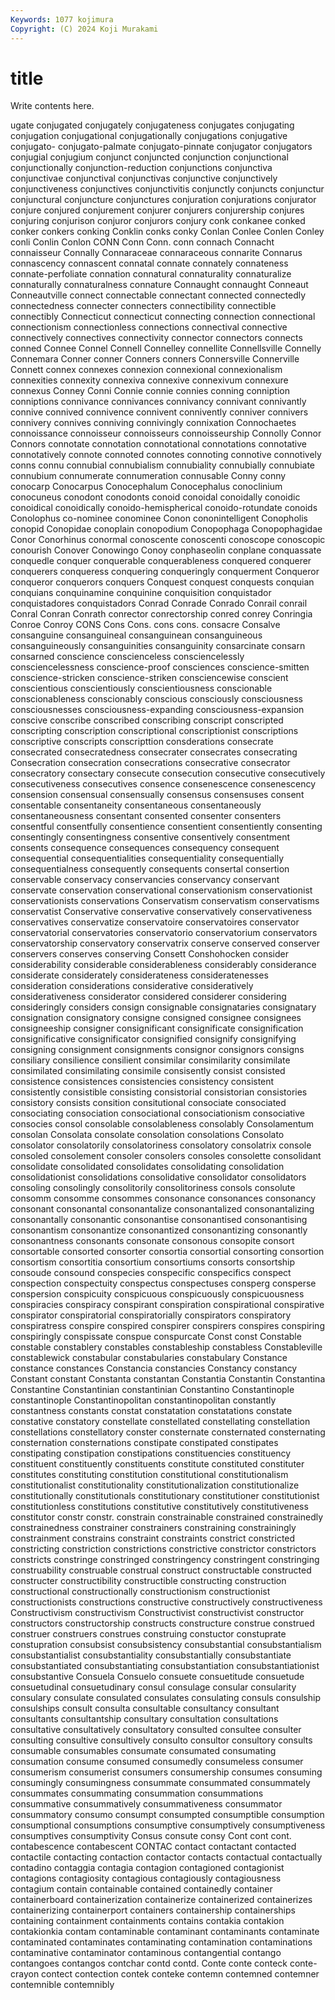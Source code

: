 ```yaml
---
Keywords: 1077 kojimura
Copyright: (C) 2024 Koji Murakami
---
```


# title

Write contents here.



ugate conjugated conjugately conjugateness conjugates conjugating conjugation conjugational
conjugationally conjugations conjugative conjugato- conjugato-palmate conjugato-pinnate conjugator conjugators conjugial conjugium
conjunct conjuncted conjunction conjunctional conjunctionally conjunction-reduction conjunctions conjunctiva conjunctivae conjunctival
conjunctivas conjunctive conjunctively conjunctiveness conjunctives conjunctivitis conjunctly conjuncts conjunctur conjunctural
conjuncture conjunctures conjuration conjurations conjurator conjure conjured conjurement conjurer conjurers
conjurership conjures conjuring conjurison conjuror conjurors conjury conk conkanee conked
conker conkers conking Conklin conks conky Conlan Conlee Conlen Conley
conli Conlin Conlon CONN Conn Conn. conn connach Connacht connaisseur
Connally Connaraceae connaraceous connarite Connarus connascency connascent connatal connate connately
connateness connate-perfoliate connation connatural connaturality connaturalize connaturally connaturalness connature Connaught
connaught Conneaut Conneautville connect connectable connectant connected connectedly connectedness connecter
connecters connectibility connectible connectibly Connecticut connecticut connecting connection connectional connectionism
connectionless connections connectival connective connectively connectives connectivity connector connectors connects
conned Connee Connel Connell Connelley connellite Connellsville Connelly Connemara Conner
conner Conners conners Connersville Connerville Connett connex connexes connexion connexional
connexionalism connexities connexity connexiva connexive connexivum connexure connexus Conney Conni
Connie connie connies conning conniption conniptions connivance connivances connivancy connivant
connivantly connive connived connivence connivent connivently conniver connivers connivery connives
conniving connivingly connixation Connochaetes connoissance connoisseur connoisseurs connoisseurship Connolly Connor
Connors connotate connotation connotational connotations connotative connotatively connote connoted connotes
connoting connotive connotively conns connu connubial connubialism connubiality connubially connubiate
connubium connumerate connumeration connusable Conny conny conocarp Conocarpus Conocephalum Conocephalus
conoclinium conocuneus conodont conodonts conoid conoidal conoidally conoidic conoidical conoidically
conoido-hemispherical conoido-rotundate conoids Conolophus co-nominee conominee Conon cononintelligent Conopholis conopid
Conopidae conoplain conopodium Conopophaga Conopophagidae Conor Conorhinus conormal conoscente conoscenti
conoscope conoscopic conourish Conover Conowingo Conoy conphaseolin conplane conquassate conquedle
conquer conquerable conquerableness conquered conquerer conquerers conqueress conquering conqueringly conquerment
Conqueror conqueror conquerors conquers Conquest conquest conquests conquian conquians conquinamine
conquinine conquisition conquistador conquistadores conquistadors Conrad Conrade Conrado Conrail conrail
Conral Conran Conrath conrector conrectorship conred conrey Conringia Conroe Conroy
CONS Cons Cons. cons cons. consacre Consalve consanguine consanguineal consanguinean
consanguineous consanguineously consanguinities consanguinity consarcinate consarn consarned conscience conscienceless consciencelessly
consciencelessness conscience-proof consciences conscience-smitten conscience-stricken conscience-striken consciencewise conscient conscientious conscientiously
conscientiousness conscionable conscionableness conscionably conscious consciously consciousness consciousnesses consciousness-expanding consciousness-expansion
conscive conscribe conscribed conscribing conscript conscripted conscripting conscription conscriptional conscriptionist
conscriptions conscriptive conscripts conscripttion consderations consecrate consecrated consecratedness consecrater consecrates
consecrating Consecration consecration consecrations consecrative consecrator consecratory consectary consecute consecution
consecutive consecutively consecutiveness consecutives consence consenescence consenescency consension consensual consensually
consensus consensuses consent consentable consentaneity consentaneous consentaneously consentaneousness consentant consented
consenter consenters consentful consentfully consentience consentient consentiently consenting consentingly consentingness
consentive consentively consentment consents consequence consequences consequency consequent consequential consequentialities
consequentiality consequentially consequentialness consequently consequents consertal consertion conservable conservacy conservancies
conservancy conservant conservate conservation conservational conservationism conservationist conservationists conservations Conservatism
conservatism conservatisms conservatist Conservative conservative conservatively conservativeness conservatives conservatize conservatoire
conservatoires conservator conservatorial conservatories conservatorio conservatorium conservators conservatorship conservatory conservatrix
conserve conserved conserver conservers conserves conserving Consett Conshohocken consider considerability
considerable considerableness considerably considerance considerate considerately considerateness consideratenesses consideration considerations
considerative consideratively considerativeness considerator considered considerer considering consideringly considers consign
consignable consignataries consignatary consignation consignatory consigne consigned consignee consignees consigneeship
consigner consignificant consignificate consignification consignificative consignificator consignified consignify consignifying consigning
consignment consignments consignor consignors consigns consiliary consilience consilient consimilar consimilarity
consimilate consimilated consimilating consimile consisently consist consisted consistence consistences consistencies
consistency consistent consistently consistible consisting consistorial consistorian consistories consistory consists
consition consitutional consociate consociated consociating consociation consociational consociationism consociative consocies
consol consolable consolableness consolably Consolamentum consolan Consolata consolate consolation consolations
Consolato consolator consolatorily consolatoriness consolatory consolatrix console consoled consolement consoler
consolers consoles consolette consolidant consolidate consolidated consolidates consolidating consolidation consolidationist
consolidations consolidative consolidator consolidators consoling consolingly consolitorily consolitoriness consols consolute
consomm consomme consommes consonance consonances consonancy consonant consonantal consonantalize consonantalized
consonantalizing consonantally consonantic consonantise consonantised consonantising consonantism consonantize consonantized consonantizing
consonantly consonantness consonants consonate consonous consopite consort consortable consorted consorter
consortia consortial consorting consortion consortism consortitia consortium consortiums consorts consortship
consoude consound conspecies conspecific conspecifics conspect conspection conspectuity conspectus conspectuses
consperg consperse conspersion conspicuity conspicuous conspicuously conspicuousness conspiracies conspiracy conspirant
conspiration conspirational conspirative conspirator conspiratorial conspiratorially conspirators conspiratory conspiratress conspire
conspired conspirer conspirers conspires conspiring conspiringly conspissate conspue conspurcate Const
const Constable constable constablery constables constableship constabless Constableville constablewick constabular
constabularies constabulary Constance constance constances Constancia constancies Constancy constancy Constant
constant Constanta constantan Constantia Constantin Constantina Constantine Constantinian constantinian Constantino
Constantinople constantinople Constantinopolitan constantinopolitan constantly constantness constants constat constatation constatations
constate constative constatory constellate constellated constellating constellation constellations constellatory conster
consternate consternated consternating consternation consternations constipate constipated constipates constipating constipation
constipations constituencies constituency constituent constituently constituents constitute constituted constituter constitutes
constituting constitution constitutional constitutionalism constitutionalist constitutionality constitutionalization constitutionalize constitutionally constitutionals
constitutionary constitutioner constitutionist constitutionless constitutions constitutive constitutively constitutiveness constitutor constr
constr. constrain constrainable constrained constrainedly constrainedness constrainer constrainers constraining constrainingly
constrainment constrains constraint constraints constrict constricted constricting constriction constrictions constrictive
constrictor constrictors constricts constringe constringed constringency constringent constringing construability construable
construal construct constructable constructed constructer constructibility constructible constructing construction constructional
constructionally constructionism constructionist constructionists constructions constructive constructively constructiveness Constructivism constructivism
Constructivist constructivist constructor constructors constructorship constructs constructure construe construed construer
construers construes construing constuctor constuprate constupration consubsist consubsistency consubstantial consubstantialism
consubstantialist consubstantiality consubstantially consubstantiate consubstantiated consubstantiating consubstantiation consubstantiationist consubstantive Consuela
Consuelo consuete consuetitude consuetude consuetudinal consuetudinary consul consulage consular consularity
consulary consulate consulated consulates consulating consuls consulship consulships consult consulta
consultable consultancy consultant consultants consultantship consultary consultation consultations consultative consultatively
consultatory consulted consultee consulter consulting consultive consultively consulto consultor consultory
consults consumable consumables consumate consumated consumating consumation consume consumed consumedly
consumeless consumer consumerism consumerist consumers consumership consumes consuming consumingly consumingness
consummate consummated consummately consummates consummating consummation consummations consummative consummatively consummativeness
consummator consummatory consumo consumpt consumpted consumptible consumption consumptional consumptions consumptive
consumptively consumptiveness consumptives consumptivity Consus consute consy Cont cont cont.
contabescence contabescent CONTAC contact contactant contacted contactile contacting contaction contactor
contacts contactual contactually contadino contaggia contagia contagion contagioned contagionist contagions
contagiosity contagious contagiously contagiousness contagium contain containable contained containedly container
containerboard containerization containerize containerized containerizes containerizing containerport containers containership containerships
containing containment containments contains contakia contakion contakionkia contam contaminable contaminant
contaminants contaminate contaminated contaminates contaminating contamination contaminations contaminative contaminator contaminous
contangential contango contangoes contangos contchar contd contd. Conte conte conteck
conte-crayon contect contection contek conteke contemn contemned contemner contemnible contemnibly
